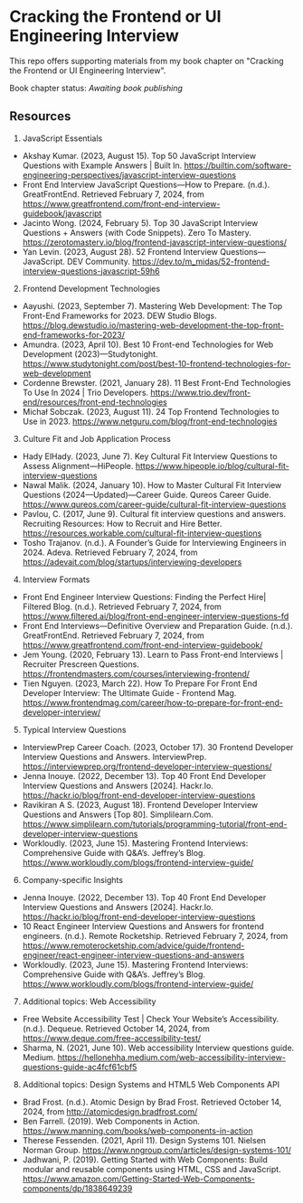 # Cracking the Frontend or UI Engineering Interview
This repo offers supporting materials from my book chapter on "Cracking the Frontend or UI Engineering Interview".

Book chapter status: *Awaiting book publishing*

## Resources
1. JavaScript Essentials
- Akshay Kumar. (2023, August 15). Top 50 JavaScript Interview Questions with Example Answers | Built In. https://builtin.com/software-engineering-perspectives/javascript-interview-questions
- Front End Interview JavaScript Questions—How to Prepare. (n.d.). GreatFrontEnd. Retrieved February 7, 2024, from https://www.greatfrontend.com/front-end-interview-guidebook/javascript
- Jacinto Wong. (2024, February 5). Top 30 JavaScript Interview Questions + Answers (with Code Snippets). Zero To Mastery. https://zerotomastery.io/blog/frontend-javascript-interview-questions/
- Yan Levin. (2023, August 28). 52 Frontend Interview Questions—JavaScript. DEV Community. https://dev.to/m_midas/52-frontend-interview-questions-javascript-59h6

2. Frontend Development Technologies
- Aayushi. (2023, September 7). Mastering Web Development: The Top Front-End Frameworks for 2023. DEW Studio Blogs. https://blog.dewstudio.io/mastering-web-development-the-top-front-end-frameworks-for-2023/
- Amundra. (2023, April 10). Best 10 Front-end Technologies for Web Development (2023)—Studytonight. https://www.studytonight.com/post/best-10-frontend-technologies-for-web-development
- Cordenne Brewster. (2021, January 28). 11 Best Front-End Technologies To Use In 2024 | Trio Developers. https://www.trio.dev/front-end/resources/front-end-technologies
- Michał Sobczak. (2023, August 11). 24 Top Frontend Technologies to Use in 2023. https://www.netguru.com/blog/front-end-technologies

3. Culture Fit and Job Application Process
- Hady ElHady. (2023, June 7). Key Cultural Fit Interview Questions to Assess Alignment—HiPeople. https://www.hipeople.io/blog/cultural-fit-interview-questions
- Nawal Malik. (2024, January 10). How to Master Cultural Fit Interview Questions (2024—Updated)—Career Guide. Qureos Career Guide. https://www.qureos.com/career-guide/cultural-fit-interview-questions
- Pavlou, C. (2017, June 9). Cultural fit interview questions and answers. Recruiting Resources: How to Recruit and Hire Better. https://resources.workable.com/cultural-fit-interview-questions
- Tosho Trajanov. (n.d.). A Founder’s Guide for Interviewing Engineers in 2024. Adeva. Retrieved February 7, 2024, from https://adevait.com/blog/startups/interviewing-developers

4. Interview Formats
- Front End Engineer Interview Questions: Finding the Perfect Hire| Filtered Blog. (n.d.). Retrieved February 7, 2024, from https://www.filtered.ai/blog/front-end-engineer-interview-questions-fd
- Front End Interviews—Definitive Overview and Preparation Guide. (n.d.). GreatFrontEnd. Retrieved February 7, 2024, from https://www.greatfrontend.com/front-end-interview-guidebook/
- Jem Young. (2020, February 13). Learn to Pass Front-end Interviews | Recruiter Prescreen Questions. https://frontendmasters.com/courses/interviewing-frontend/
- Tien Nguyen. (2023, March 22). How To Prepare For Front End Developer Interview: The Ultimate Guide - Frontend Mag. https://www.frontendmag.com/career/how-to-prepare-for-front-end-developer-interview/

5. Typical Interview Questions
- InterviewPrep Career Coach. (2023, October 17). 30 Frontend Developer Interview Questions and Answers. InterviewPrep. https://interviewprep.org/frontend-developer-interview-questions/
- Jenna Inouye. (2022, December 13). Top 40 Front End Developer Interview Questions and Answers [2024]. Hackr.Io. https://hackr.io/blog/front-end-developer-interview-questions
- Ravikiran A S. (2023, August 18). Frontend Developer Interview Questions and Answers [Top 80]. Simplilearn.Com. https://www.simplilearn.com/tutorials/programming-tutorial/front-end-developer-interview-questions
- Workloudly. (2023, June 15). Mastering Frontend Interviews: Comprehensive Guide with Q&A’s. Jeffrey’s Blog. https://www.workloudly.com/blogs/frontend-interview-guide/

6. Company-specific Insights
- Jenna Inouye. (2022, December 13). Top 40 Front End Developer Interview Questions and Answers [2024]. Hackr.Io. https://hackr.io/blog/front-end-developer-interview-questions
- 10 React Engineer Interview Questions and Answers for frontend engineers. (n.d.). Remote Rocketship. Retrieved February 7, 2024, from https://www.remoterocketship.com/advice/guide/frontend-engineer/react-engineer-interview-questions-and-answers
- Workloudly. (2023, June 15). Mastering Frontend Interviews: Comprehensive Guide with Q&A’s. Jeffrey’s Blog. https://www.workloudly.com/blogs/frontend-interview-guide/

7. Additional topics: Web Accessibility 
- Free Website Accessibility Test | Check Your Website’s Accessibility. (n.d.). Dequeue. Retrieved October 14, 2024, from https://www.deque.com/free-accessibility-test/
- Sharma, N. (2021, June 10). Web accessibility Interview questions guide. Medium. https://hellonehha.medium.com/web-accessibility-interview-questions-guide-ac4fcf61cbf5

8. Additional topics: Design Systems and HTML5 Web Components API
- Brad Frost. (n.d.). Atomic Design by Brad Frost. Retrieved October 14, 2024, from http://atomicdesign.bradfrost.com/
- Ben Farrell. (2019). Web Components in Action. https://www.manning.com/books/web-components-in-action
- Therese Fessenden. (2021, April 11). Design Systems 101. Nielsen Norman Group. https://www.nngroup.com/articles/design-systems-101/
- Jadhwani, P. (2019). Getting Started with Web Components: Build modular and reusable components using HTML, CSS and JavaScript. https://www.amazon.com/Getting-Started-Web-Components-components/dp/1838649239
